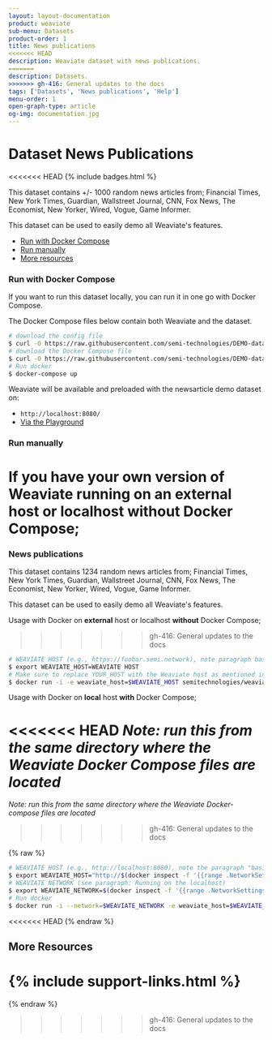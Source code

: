 ```yaml
---
layout: layout-documentation
product: weaviate
sub-menu: Datasets
product-order: 1
title: News publications
<<<<<<< HEAD
description: Weaviate dataset with news publications.
=======
description: Datasets.
>>>>>>> gh-416: General updates to the docs
tags: ['Datasets', 'News publications', 'Help']
menu-order: 1
open-graph-type: article
og-img: documentation.jpg
---
```


# Dataset News Publications

<<<<<<< HEAD
{% include badges.html %}

This dataset contains +/- 1000 random news articles from; Financial Times, New York Times, Guardian, Wallstreet Journal, CNN, Fox News, The Economist, New Yorker, Wired, Vogue, Game Informer.

This dataset can be used to easily demo all Weaviate's features.

- [Run with Docker Compose](#run-with-docker-compose)
- [Run manually](#run-manually)
- [More resources](#more-resources)

### Run with Docker Compose

If you want to run this dataset locally, you can run it in one go with Docker Compose.

The Docker Compose files below contain both Weaviate and the dataset.

```bash
# download the config file
$ curl -O https://raw.githubusercontent.com/semi-technologies/DEMO-datasets/master/newspublications/config.yaml
# download the Docker Compose file
$ curl -O https://raw.githubusercontent.com/semi-technologies/DEMO-datasets/master/newspublications/docker-compose.yml
# Run docker
$ docker-compose up
```

Weaviate will be available and preloaded with the newsarticle demo dataset on:

- `http://localhost:8080/`
- [Via the Playground](http://playground.semi.technology/?weaviateUri=http%3A%2F%2Flocalhost%3A8080%2Fv1%2Fgraphql)

### Run manually

If you have your own version of Weaviate running on an **external** host or localhost **without** Docker Compose;
=======
### News publications

This dataset contains 1234 random news articles from; Financial Times, New York Times, Guardian, Wallstreet Journal, CNN, Fox News, The Economist, New Yorker, Wired, Vogue, Game Informer.

This dataset can be used to easily demo all Weaviate's features.

Usage with Docker on **external** host or localhost **without** Docker Compose;
>>>>>>> gh-416: General updates to the docs

```bash
# WEAVIATE HOST (e.g., https://foobar.semi.network), note paragraph basics for setting the local IP
$ export WEAVIATE_HOST=WEAVIATE HOST
# Make sure to replace YOUR_HOST with the Weaviate host as mentioned in the basics above
$ docker run -i -e weaviate_host=$WEAVIATE_HOST semitechnologies/weaviate-demo-newspublications:latest
```

Usage with Docker on **local** host **with** Docker Compose;

<<<<<<< HEAD
_Note: run this from the same directory where the Weaviate Docker Compose files are located_
=======
_Note: run this from the same directory where the Weaviate Docker-compose files are located_
>>>>>>> gh-416: General updates to the docs

{% raw %}
```bash
# WEAVIATE HOST (e.g., http://localhost:8080), note the paragraph "basics" for setting the local IP
$ export WEAVIATE_HOST="http://$(docker inspect -f '{{range .NetworkSettings.Networks}}{{.IPAddress}}{{end}}' ${PWD##*/}_weaviate_1):8080"
# WEAVIATE NETWORK (see paragraph: Running on the localhost)
$ export WEAVIATE_NETWORK=$(docker inspect -f '{{range .NetworkSettings.Networks}}{{.NetworkID}}{{end}}' ${PWD##*/}_weaviate_1)
# Run docker
$ docker run -i --network=$WEAVIATE_NETWORK -e weaviate_host=$WEAVIATE_HOST semitechnologies/weaviate-demo-newspublications:latest
```
<<<<<<< HEAD
{% endraw %}

## More Resources

{% include support-links.html %}
=======
{% endraw %}
>>>>>>> gh-416: General updates to the docs
